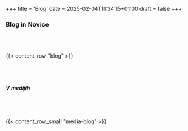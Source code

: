 +++
title = 'Blog'
date = 2025-02-04T11:34:15+01:00
draft = false
+++

### Blog **in Novice**

<br> <br> 

{{< content_row "blog" >}}

<br> <br> 

##### **V medijih**

<br> <br> 

{{< content_row_small "media-blog" >}}
